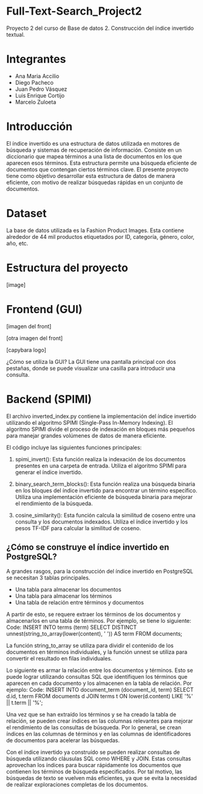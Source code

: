 # Full-Text-Search_Project2
Proyecto 2 del curso de Base de datos 2. Construcción del índice invertido textual.

# Integrantes
- Ana Maria Accilio
- Diego Pacheco
- Juan Pedro Vásquez
- Luis Enrique Cortijo
- Marcelo Zuloeta

# Introducción
El índice invertido es una estructura de datos utilizada en motores de búsqueda y sistemas de recuperación de información. Consiste en un diccionario que mapea términos a una lista de documentos en los que aparecen esos términos. Esta estructura permite una búsqueda eficiente de documentos que contengan ciertos términos clave. 
El presente proyecto tiene como objetivo desarrollar esta estructura de datos de manera eficiente, con motivo de realizar búsquedas rápidas en un conjunto de documentos.

# Dataset
La base de datos utilizada es la Fashion Product Images. Esta contiene alrededor de 44 mil productos etiquetados por ID, categoría, género, color, año, etc.

# Estructura del proyecto

[image]

# Frontend (GUI)

[imagen del front]



[otra imagen del front]

[capybara logo]

¿Cómo se utiliza la GUI?
La GUI tiene una pantalla principal con dos pestañas, donde se puede visualizar una casilla para introducir una consulta.

# Backend (SPIMI)
El archivo inverted_index.py contiene la implementación del índice invertido utilizando el algoritmo SPIMI (Single-Pass In-Memory Indexing). El algoritmo SPIMI divide el proceso de indexación en bloques más pequeños para manejar grandes volúmenes de datos de manera eficiente.

El código incluye las siguientes funciones principales:

1. spimi_invert(): Esta función realiza la indexación de los documentos presentes en una carpeta de entrada. Utiliza el algoritmo SPIMI para generar el índice invertido.

2. binary_search_term_blocks(): Esta función realiza una búsqueda binaria en los bloques del índice invertido para encontrar un término específico. Utiliza una implementación eficiente de búsqueda binaria para mejorar el rendimiento de la búsqueda.

3. cosine_similarity(): Esta función calcula la similitud de coseno entre una consulta y los documentos indexados. Utiliza el índice invertido y los pesos TF-IDF para calcular la similitud de coseno.

## ¿Cómo se construye el índice invertido en PostgreSQL?

A grandes rasgos, para la construcción del índice invertido en PostgreSQL se necesitan 3 tablas principales.
- Una tabla para almacenar los documentos
- Una tabla para almacenar los términos
- Una tabla de relación entre términos y documentos

A partir de esto, se requere extraer los términos de los documentos y almacenarlos en una tabla de términos. Por ejemplo, se tiene lo siguiente:
Code:
INSERT INTO terms (term)
SELECT DISTINCT unnest(string_to_array(lower(content), ' ')) AS term
FROM documents;

La función string_to_array se utiliza para dividir el contenido de los documentos en términos individuales, y la función unnest se utiliza para convertir el resultado en filas individuales.

Lo siguiente es armar la relación entre los documentos y términos. Esto se puede lograr utilizando consultas SQL que identifiquen los términos que aparecen en cada documento y los almacenen en la tabla de relación. Por ejemplo:
Code:
INSERT INTO document_term (document_id, term)
SELECT d.id, t.term
FROM documents d
JOIN terms t ON lower(d.content) LIKE '%' || t.term || '%';

Una vez que se han extraído los términos y se ha creado la tabla de relación, se pueden crear índices en las columnas relevantes para mejorar el rendimiento de las consultas de búsqueda. Por lo general, se crean índices en las columnas de términos y en las columnas de identificadores de documentos para acelerar las búsquedas.

Con el índice invertido ya construído se pueden realizar consultas de búsqueda utilizando cláusulas SQL como WHERE y JOIN. Estas consultas aprovechan los índices para buscar rápidamente los documentos que contienen los términos de búsqueda especificados. Por tal motivo, las búsquedas de texto se vuelven más eficientes, ya que se evita la necesidad de realizar exploraciones completas de los documentos.
